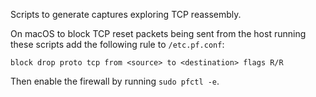 Scripts to generate captures exploring TCP reassembly.

On macOS to block TCP reset packets being sent from the host running these
scripts add the following rule to `/etc.pf.conf`:

```
block drop proto tcp from <source> to <destination> flags R/R
```

Then enable the firewall by running `sudo pfctl -e`.
